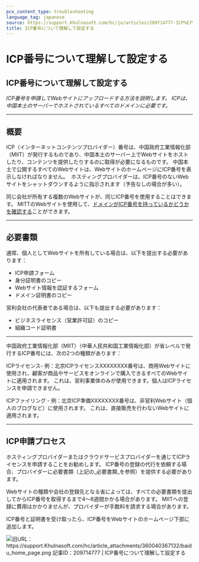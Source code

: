 ```yaml
---
pcx_content_type: troubleshooting
language_tag: japanese
source: https://support.Khulnasoft.com/hc/ja/articles/209714777-ICP%E7%95%AA%E5%8F%B7%E3%81%AB%E3%81%A4%E3%81%84%E3%81%A6%E7%90%86%E8%A7%A3%E3%81%97%E3%81%A6%E8%A8%AD%E5%AE%9A%E3%81%99%E3%82%8B
title: ICP番号について理解して設定する
---
```


# ICP番号について理解して設定する

## ICP番号について理解して設定する

_ICP番号を申請してWebサイトにアップロードする方法を説明します。 ICPは、中国本土のサーバーでホストされているすべてのドメインに必要です。_

___

## 概要

ICP（インターネットコンテンツプロバイダー）番号は、中国政府工業情報化部（MIIT）が発行するものであり、中国本土のサーバー上でWebサイトをホストしたり、コンテンツを提供したりするのに取得が必要になるものです。 中国本土で公開するすべてのWebサイトは、WebサイトのホームページにICP番号を表示しなければなりません。  ホスティングプロバイダーは、ICP番号のないWebサイトをシャットダウンするように指示されます（予告なしの場合が多い）。

同じ会社が所有する複数のWebサイトが、同じICP番号を使用することはできます。 MITTのWebサイトを使用して、[ドメインがICP番号を持っているかどうかを確認する](http://www.beian.miit.gov.cn/publish/query/indexFirst.action)ことができます。

___

## 必要書類

通常、個人としてWebサイトを所有している場合は、以下を提出する必要があります：

-   ICP申請フォーム
-   身分証明書のコピー
-   Webサイト情報を認証するフォーム
-   ドメイン証明書のコピー

営利会社の代表者である場合は、以下も提出する必要があります：

-   ビジネスライセンス（営業許可証）のコピー
-   組織コード証明書 

___

中国政府工業情報化部（MIIT）（中華人民共和国工業情報化部）が省レベルで発行するICP番号には、次の2つの種類があります：

ICPライセンス- 例：北京ICPライセンスXXXXXXXX番号は、商用Webサイトに使用され、顧客が商品やサービスをオンラインで購入できるすべてのWebサイトに適用されます。 これは、営利事業体のみが使用できます。個人はICPライセンスを申請できません。

ICPファイリング - 例：北京ICP準備XXXXXXXX番号は、非営利Webサイト（個人のブログなど）に使用されます。 これは、直接販売を行わないWebサイトに適用されます。

___

## ICP申請プロセス

ホスティングプロバイダーまたはクラウドサービスプロバイダーを通じてICPライセンスを申請することをお勧めします。 ICP番号の登録の代行を依頼する場合、プロバイダーに必要書類（上記の_必要書類_を参照）を提供する必要があります。

Webサイトの種類や会社の登録先となる省によっては、すべての必要書類を提出してからICP番号を取得するまで4～8週間かかる場合があります。 MIITへの登録に費用はかかりませんが、プロバイダーが手数料を請求する場合があります。

ICP番号と証明書を受け取ったら、ICP番号をWebサイトのホームページ下部に追加します。 

![旧URL： https://support.Khulnasoft.com/hc/article_attachments/360040367132/baidu_home_page.png 記事ID：209714777 | ICP番号について理解して設定する](/images/support/hc-import-baidu_home_page.png)
